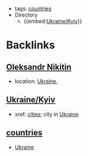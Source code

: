 - tags: [countries](<countries.md>)
- Directory
    - {{embed:[Ukraine/Kyiv](<Ukraine/Kyiv.md>)}}

# Backlinks
## [Oleksandr Nikitin](<Oleksandr Nikitin.md>)
- location: [Ukraine](<Ukraine.md>),

## [Ukraine/Kyiv](<Ukraine/Kyiv.md>)
- xref: [cities](<cities.md>); city in [Ukraine](<Ukraine.md>)

## [countries](<countries.md>)
- [Ukraine](<Ukraine.md>)

